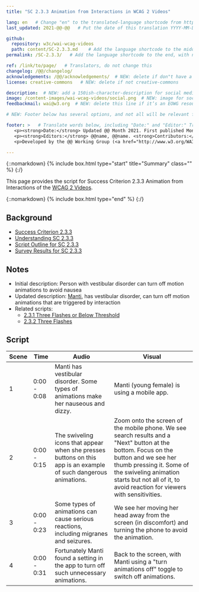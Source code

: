 ```yaml
---
title: "SC 2.3.3 Animation from Interactions in WCAG 2 Videos"

lang: en   # Change "en" to the translated-language shortcode from https://www.iana.org/assignments/language-subtag-registry/language-subtag-registry
last_updated: 2021-@@-@@   # Put the date of this translation YYYY-MM-DD (with month in the middle)

github:
  repository: w3c/wai-wcag-videos
  path: content/SC-2.3.3.md    # Add the language shortcode to the middle of the filename, for example: content/index.fr.md
permalink: /SC-2.3.3/   # Add the language shortcode to the end, with no slash at end, for example: /link/to/page/fr

ref: /link/to/page/   # Translators, do not change this
changelog: /@@/changelog/
acknowledgements: /@@/acknowledgements/  # NEW: delete if don"t have a separate acknowledgements page. And delete it in the footer below.
license: creative-commons   # NEW: delete if not creative-commons

description:  # NEW: add a 150ish-character-description for social media   # translate the description
image: /content-images/wai-wcag-videos/social.png  # NEW: image for social media
feedbackmail: wai@w3.org  # NEW: delete this line if it’s an EOWG resource (the default is wai-eo-editors@w3.org)

# NEW: Footer below has several options, and not all will be relevant for specific pages. (Ask Shawn if questions.)

footer: >   # Translate words below, including "Date:" and "Editor:" Translate the Working Group name. Leave the Working Group acronym in English. Do *not* change the dates in the footer below.
   <p><strong>Date:</strong> Updated @@ Month 2021. First published Month 20@@. CHANGELOG.</p>
   <p><strong>Editors:</strong> @@name, @@name. <strong>Contributors:</strong> @@name, @@name, and <a href=”https://www.w3.org/groups/wg/@@wg/participants”>participants of the @@WG</a>. ACKNOWLEDGEMENTS lists contributors and credits.</p>
   <p>Developed by the @@ Working Group (<a href="http://www.w3.org/WAI/@@/">@@WG</a>). Developed as part of the <a href="https://www.w3.org/WAI/@@/">WAI-@@ project</a>, @@co-funded by the European Commission.</p>

---
```


{::nomarkdown}
{% include box.html type="start" title="Summary" class="" %}
{:/}

This page provides the script for Success Criterion 2.3.3 Animation from Interactions of the [WCAG 2 Videos](https://wai-wcag-videos.netlify.app/overview/).

{::nomarkdown}
{% include box.html type="end" %}
{:/}

## Background

* [Success Criterion 2.3.3](https://www.w3.org/TR/WCAG22/#animation-from-interactions)
* [Understanding SC 2.3.3](https://www.w3.org/WAI/WCAG22/Understanding/animation-from-interactions.html)
* [Script Outline for SC 2.3.3](https://www.w3.org/WAI/EO/wiki/Video-Based_Resources/WCAG_Requirements#SC2-3-3)
* [Survey Results for SC 2.3.3](https://www.w3.org/2002/09/wbs/35532/Videos_WCAG_Squirrel/results#xSC233)

## Notes

* Initial description: Person with vestibular disorder can turn off motion animations to avoid nausea
* Updated description: [Manti](https://wai-wcag-videos.netlify.app/overview/#manti-she), has vestibular disorder, can turn off motion animations that are triggered by interaction
* Related scripts:
    * [2.3.1 Three Flashes or Below Threshold](https://wai-wcag-videos.netlify.app/sc-2.3.1/)
    * [2.3.2 Three Flashes](https://wai-wcag-videos.netlify.app/sc-2.3.2/)

## Script

| Scene | Time | Audio | Visual |
| ----- | ---- | ----- | ------ |
| 1 | 0:00 - 0:08 | Manti has vestibular disorder. Some types of animations make her nauseous and dizzy. | Manti (young female) is using a mobile app. |
| 2 | 0:00 - 0:15 | The swiveling icons that appear when she presses buttons on this app is an example of such dangerous animations. | Zoom onto the screen of the mobile phone. We see search results and a "Next" button at the bottom. Focus on the button and we see her thumb pressing it. Some of the swiveling animation starts but not all of it, to avoid reaction for viewers with sensitivities. |
| 3 | 0:00 - 0:23 | Some types of animations can cause serious reactions, including migranes and seizures. | We see her moving her head away from the screen (in discomfort) and turning the phone to avoid the animation. |
| 4 | 0:00 - 0:31 | Fortunately Manti found a setting in the app to turn off such unnecessary animations. | Back to the screen, with Manti using a "turn animations off" toggle to switch off animations. |
